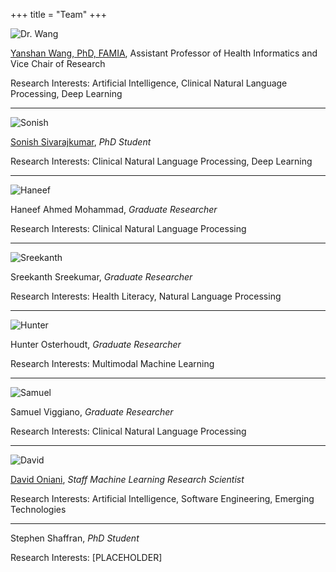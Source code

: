+++
title = "Team"
+++

![Dr. Wang](/team/drwang.jpg)

[Yanshan Wang, PhD, FAMIA][drwang], Assistant Professor of Health Informatics and Vice Chair of Research

Research Interests: Artificial Intelligence, Clinical Natural Language Processing, Deep Learning

---

![Sonish](/team/sonish.jpg)

[Sonish Sivarajkumar][sonish], _PhD Student_

Research Interests: Clinical Natural Language Processing, Deep Learning

---

![Haneef](/team/haneef.jpg)

Haneef Ahmed Mohammad, _Graduate Researcher_

Research Interests: Clinical Natural Language Processing

---

![Sreekanth](/team/sreekanth.jpg)

Sreekanth Sreekumar, _Graduate Researcher_

Research Interests: Health Literacy, Natural Language Processing

---

![Hunter](/team/hunter.jpg)

Hunter Osterhoudt, _Graduate Researcher_

Research Interests: Multimodal Machine Learning

---

![Samuel](/team/samuel.jpg)

Samuel Viggiano, _Graduate Researcher_

Research Interests: Clinical Natural Language Processing

---

![David](/team/david.jpg)

[David Oniani][david], _Staff Machine Learning Research Scientist_

Research Interests: Artificial Intelligence, Software Engineering, Emerging Technologies

---

Stephen Shaffran, _PhD Student_

Research Interests: [PLACEHOLDER]

[drwang]: https://sites.pitt.edu/~yaw89/
[sonish]: https://sonishsivarajkumar.github.io/homepage/
[david]: https://davidoniani.com

